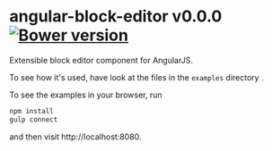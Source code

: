 angular-block-editor v0.0.0 [![Bower version](https://badge.fury.io/bo/angular-block-editor.svg)](http://badge.fury.io/bo/angular-block-editor)
=================

Extensible block editor component for AngularJS.

To see how it's used, have look at the files in the `examples`
directory .

To see the examples in your browser, run

```bash
npm install
gulp connect
```

and then visit http://localhost:8080.
